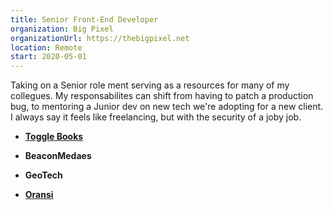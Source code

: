 ```yaml
---
title: Senior Front-End Developer
organization: Big Pixel
organizationUrl: https://thebigpixel.net
location: Remote
start: 2020-05-01
---
```


Taking on a Senior role ment serving as a resources for many of my collegues. My responsabilites can shift from having to patch a production bug, to mentoring a Junior dev on new tech we're adopting for a new client. I always say it feels like freelancing, but with the security of a joby job.


- **[Toggle Books](https://builder.togglebookfactory.com)**

- **BeaconMedaes**

- **GeoTech**

- **[Oransi](https://www.mapmyair.com)**
